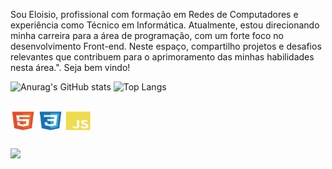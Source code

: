 <p> Sou Eloisio, profissional com formação em Redes de Computadores e experiência como Técnico em Informática. Atualmente, estou direcionando minha carreira para a área de programação, com um forte foco no desenvolvimento Front-end. Neste espaço, compartilho projetos e desafios relevantes que contribuem para o aprimoramento das minhas habilidades nesta área.". Seja bem vindo!



![Anurag's GitHub stats](https://github-readme-stats.vercel.app/api?username=tecnolana&show_icons=true&theme=radical) 
![Top Langs](https://github-readme-stats.vercel.app/api/top-langs/?username=tecnolana&exclude_repo=github-readme-stats,tecnolana.github.io)


<div style="display: inline_block"><br>



  <img align="center" alt="tecnolana-HTML" height="30" width="40" src="https://raw.githubusercontent.com/devicons/devicon/master/icons/html5/html5-original.svg">
  <img align="center" alt="tecnolana-CSS" height="30" width="40" src="https://raw.githubusercontent.com/devicons/devicon/master/icons/css3/css3-original.svg">
  <img align="center" alt="tecnolana-Js" height="30" width="40" src="https://raw.githubusercontent.com/devicons/devicon/master/icons/javascript/javascript-plain.svg">

</div>


  ##

 <div> 
    <a href="https://instagram.com/tecnolana" target="_blank"><img src="https://img.shields.io/badge/-Instagram-%23E4405F?style=for-the-badge&logo=instagram&logoColor=white" target="_blank"></a>
 
   
</div>
